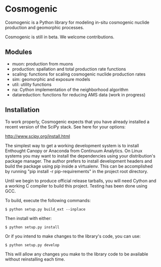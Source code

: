Cosmogenic
==========

Cosmogenic is a Python library for modeling in-situ cosmogenic nuclide production and geomorphic processes.

Cosmogenic is still in beta. We welcome contributions.

Modules
-------

* muon:          production from muons
* production:    spallation and total production rate functions
* scaling:       functions for scaling cosmogenic nuclide production rates
* sim:           geomorphic and exposure models
* util:          utility functions
* na:            Cython implementation of the neighborhood algorithm
* datareduction: functions for reducing AMS data (work in progress)


Installation
------------

To work properly, Cosmogenic expects that you have already installed a recent version of the SciPy stack.
See here for your options:

http://www.scipy.org/install.html

The simplest way to get a working development system is to install Enthought Canopy or Anaconda from Continuum Analytics.
On Linux systems you may want to install the dependencies using your distribution's package manager.
The author prefers to install development headers and build the package using pip inside a virtualenv.
This can be accomplished by running "pip install -r pip-requirements" in the project root directory.

Until we begin to produce official release tarballs, you will need Cython and a working C compiler to build this project. Testing has been done using GCC.

To build, execute the following commands:

```
$ python setup.py build_ext --inplace
```

Then install with either:

```
$ python setup.py install
```

Or if you intend to make changes to the library's code, you can use:

```
$ python setup.py develop
```

This will allow any changes you make to the library code to be available without reinstalling each time.

